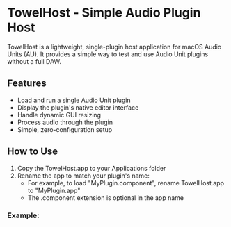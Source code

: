 # TowelHost - Simple Audio Plugin Host

TowelHost is a lightweight, single-plugin host application for macOS Audio Units (AU). It provides a simple way to test and use Audio Unit plugins without a full DAW.

## Features

- Load and run a single Audio Unit plugin
- Display the plugin's native editor interface
- Handle dynamic GUI resizing
- Process audio through the plugin
- Simple, zero-configuration setup

## How to Use

1. Copy the TowelHost.app to your Applications folder
2. Rename the app to match your plugin's name:
   - For example, to load "MyPlugin.component", rename TowelHost.app to "MyPlugin.app"
   - The .component extension is optional in the app name

### Example:
